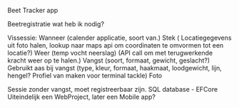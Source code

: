 Beet Tracker app

Beetregistratie wat heb ik nodig?

Vissessie: Wanneer (calender applicatie, soort van.) Stek ( Locatiegegevens uit foto halen, lookup naar maps api om coordinaten te omvormen tot een locatie?) Weer (temp vocht neerslag) (API call om met terugwerkende kracht weer op te halen.) Vangst (soort, formaat, gewicht, geslacht?) Gebruikt aas bij vangst (type, kleur, formaat, haakmaat, loodgewicht, lijn, hengel? Profiel van maken voor terminal tackle) Foto

Sessie zonder vangst, moet registreerbaar zijn. SQL database - EFCore Uiteindelijk een WebProject, later een Mobile app?
